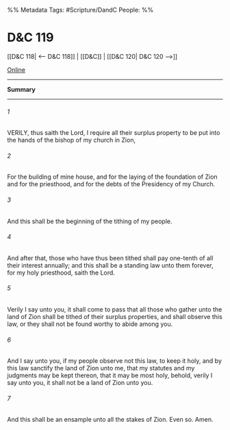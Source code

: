 %% Metadata
Tags: #Scripture/DandC
People: 
%%
# D&C 119
[[D&C 118| <-- D&C 118]] | [[D&C]] | [[D&C 120| D&C 120 -->]]

[Online](https://churchofjesuschrist.org/study/scriptures/dc-testament/dc/119?lang=eng)

---
__Summary__



---
###### 1
VERILY, thus saith the Lord, I require all their surplus property to be put into the hands of the bishop of my church in Zion,
###### 2
For the building of mine house, and for the laying of the foundation of Zion and for the priesthood, and for the debts of the Presidency of my Church.
###### 3
And this shall be the beginning of the tithing of my people.
###### 4
And after that, those who have thus been tithed shall pay one-tenth of all their interest annually; and this shall be a standing law unto them forever, for my holy priesthood, saith the Lord.
###### 5
Verily I say unto you, it shall come to pass that all those who gather unto the land of Zion shall be tithed of their surplus properties, and shall observe this law, or they shall not be found worthy to abide among you.
###### 6
And I say unto you, if my people observe not this law, to keep it holy, and by this law sanctify the land of Zion unto me, that my statutes and my judgments may be kept thereon, that it may be most holy, behold, verily I say unto you, it shall not be a land of Zion unto you.
###### 7
And this shall be an ensample unto all the stakes of Zion. Even so. Amen.




